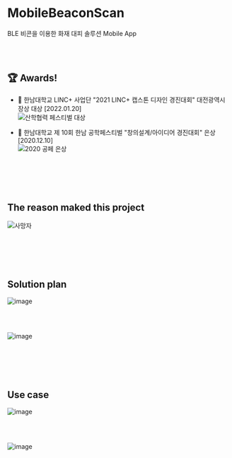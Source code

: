 # MobileBeaconScan

BLE 비콘을 이용한 화재 대피 솔루션 Mobile App

<br/><br/>

## 🏆 Awards!

- 🏅 한남대학교 LINC+ 사업단 "2021 LINC+ 캡스톤 디자인 경진대회" 대전광역시장상 대상 [2022.01.20]   
![산학협력 페스티벌 대상](https://user-images.githubusercontent.com/66667857/154874624-f530c1cb-80a4-4f4d-a1f2-204b87c5c50e.jpg)


- 🥈 한남대학교 제 10회 한남 공학페스티벌 "창의설계/아이디어 경진대회" 은상 [2020.12.10]   
![2020 공페 은상](https://user-images.githubusercontent.com/66667857/154874563-45d22313-c5c0-4887-b865-4a46c48b1fce.png)
  
<br/><br/><br/><br/>

## The reason maked this project

![사망자](https://user-images.githubusercontent.com/66667857/154873874-8581e3c9-bb5a-462d-b10c-d49d825272ce.png)
  
<br/><br/><br/><br/>

## Solution plan

![image](https://user-images.githubusercontent.com/66667857/154873935-bf9c0a40-97ec-4efc-8150-6b2c7902b769.png)
  
<br/><br/>

![image](https://user-images.githubusercontent.com/66667857/154873996-90e86a2b-b7ba-436a-a992-a49012d2f08a.png)

<br/><br/><br/><br/>

## Use case

![image](https://user-images.githubusercontent.com/66667857/154874422-ba6f2de7-7335-41c9-9407-52d2f1089274.png)

<br/><br/>

![image](https://user-images.githubusercontent.com/66667857/154874434-2a3e96b6-9d95-4416-9df2-1181a95efe54.png)
